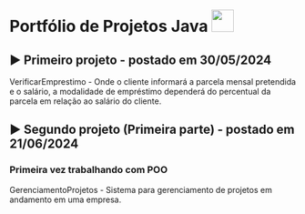 # Portfólio de Projetos Java <img src="https://th.bing.com/th/id/R.71362f174ef33d52fc6e2c01f36ba383?rik=RFik%2berr8QPdqQ&riu=http%3a%2f%2fwww.codemia.tech%2fwp-content%2fuploads%2f2018%2f10%2fjava-logo-codemia-code-academy-canvas.png&ehk=pEk9IAWGFoU%2fszKqsa6cY7%2fLrCRSC1QAgJMqMDFkF98%3d&risl=&pid=ImgRaw&r=0" height="39" width="39">

## ▶️ Primeiro projeto - postado em 30/05/2024
VerificarEmprestimo - Onde o cliente informará a parcela mensal pretendida e o salário, a modalidade de empréstimo dependerá do percentual da parcela em relação ao salário do cliente.

## ▶️ Segundo projeto (Primeira parte) - postado em 21/06/2024
### Primeira vez trabalhando com POO
GerenciamentoProjetos - Sistema para gerenciamento de projetos em andamento em uma empresa. 


